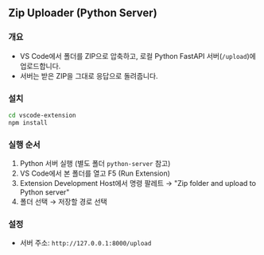 ## Zip Uploader (Python Server)

### 개요
- VS Code에서 폴더를 ZIP으로 압축하고, 로컬 Python FastAPI 서버(`/upload`)에 업로드합니다.
- 서버는 받은 ZIP을 그대로 응답으로 돌려줍니다.

### 설치
```bash
cd vscode-extension
npm install
```

### 실행 순서
1) Python 서버 실행 (별도 폴더 `python-server` 참고)
2) VS Code에서 본 폴더를 열고 F5 (Run Extension)
3) Extension Development Host에서 명령 팔레트 → "Zip folder and upload to Python server"
4) 폴더 선택 → 저장할 경로 선택

### 설정
- 서버 주소: `http://127.0.0.1:8000/upload`


